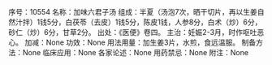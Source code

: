 序号：10554
名称：加味六君子汤
组成：半夏（汤泡7次，晒干切片，再以生姜自然汁拌）1钱5分，白茯苓（去皮）1钱5分，陈皮1钱，人参8分，白术（炒）6分，砂仁（炒）6分，甘草2分。
出处：《医便》卷四。
主治：妊娠2-3月，时作呕吐恶心。
加减：None
功效：None
用法用量：加生姜3片，水煎，食远温服。
制备方法：None
临床应用：None
各家论述：None
用药禁忌：None
附注：None
